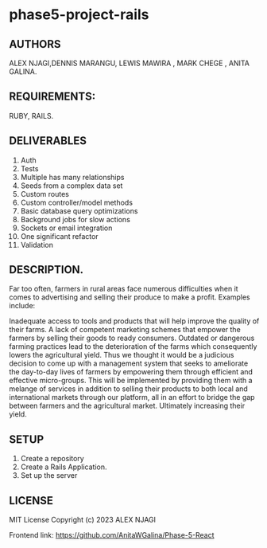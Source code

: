 # phase5-project-rails


## AUTHORS
ALEX NJAGI,DENNIS MARANGU, LEWIS MAWIRA , MARK CHEGE , ANITA GALINA.

## REQUIREMENTS:
RUBY, RAILS.

## DELIVERABLES
1. Auth
2. Tests
3. Multiple has many relationships
4. Seeds from a complex data set
5. Custom routes
6. Custom controller/model methods
7. Basic database query optimizations
8. Background jobs for slow actions
9. Sockets or email integration
10. One significant refactor
11. Validation

## DESCRIPTION.
Far too often, farmers in rural areas face numerous difficulties when it comes to advertising and selling their produce to make a profit. Examples include:

Inadequate access to tools and products that will help improve the quality of their farms.
A lack of competent marketing schemes that empower the farmers by selling their goods to ready consumers.
Outdated or dangerous farming practices lead to the deterioration of the farms which consequently lowers the agricultural yield.
Thus we thought it would be a judicious decision to come up with a management system that seeks to ameliorate the day-to-day lives of farmers by empowering them through efficient and effective micro-groups. This will be implemented by providing them with a melange of services in addition to selling their products to both local and international markets through our platform, all in an effort to bridge the gap between farmers and the agricultural market. Ultimately increasing their yield.

## SETUP
1. Create a repository
2. Create a Rails Application.
3. Set up the server

## LICENSE
MIT License Copyright (c) 2023 ALEX NJAGI

Frontend link: https://github.com/AnitaWGalina/Phase-5-React
